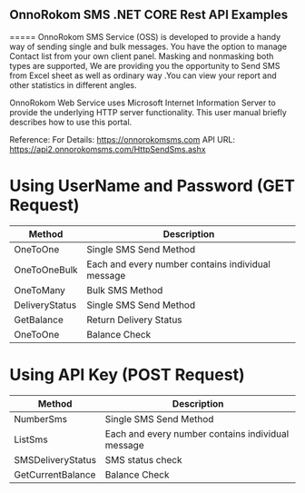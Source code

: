 ## OnnoRokom SMS .NET CORE Rest API Examples
=====
OnnoRokom SMS Service (OSS) is developed to provide a handy way of sending single and bulk messages. You have the option to manage Contact list from your own client panel. Masking and nonmasking both types are supported, We are providing you the opportunity to Send SMS from Excel sheet as well as ordinary way .You can view your report and other statistics in different angles.      
   
OnnoRokom Web Service uses Microsoft Internet Information Server to provide the underlying HTTP server functionality.
This user manual briefly describes how to use this portal.   
 
Reference:
For Details: https://onnorokomsms.com
API URL: https://api2.onnorokomsms.com/HttpSendSms.ashx

# Using UserName and Password (GET Request)
Method | Description
--- | ---
OneToOne | Single SMS Send Method
OneToOneBulk | Each and every number contains individual message
OneToMany | Bulk SMS Method
DeliveryStatus | Single SMS Send Method
GetBalance | Return Delivery Status
OneToOne | Balance Check

# Using API Key (POST Request)
Method | Description
--- | ---
NumberSms | Single SMS Send Method
ListSms | Each and every number contains individual message
SMSDeliveryStatus | SMS status check
GetCurrentBalance | Balance Check
